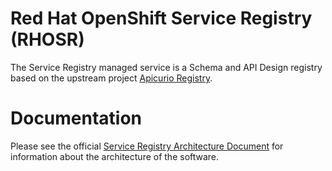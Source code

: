 # Red Hat OpenShift Service Registry (RHOSR)

The Service Registry managed service is a Schema and API Design registry based 
on the upstream project [Apicurio Registry](https://www.apicur.io/registry/).

Documentation
===
Please see the official [Service Registry Architecture Document](https://docs.google.com/document/d/1b0Uc-ZEaM7h_Qy8trg-Pkx_Ldws5l9OKJfbhZYIw5dg/edit?usp=sharing) for information
about the architecture of the software.
